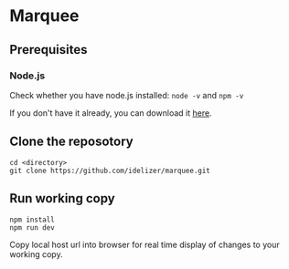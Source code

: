 # Marquee

## Prerequisites

### Node.js
  Check whether you have node.js installed:
    ```
    node -v
    ```
    and
    ```
    npm -v
    ```
  
  If you don't have it already, you can download it [here](https://nodejs.org/en/).
  
## Clone the reposotory
  ```
  cd <directory>
  git clone https://github.com/idelizer/marquee.git
  ```
  
## Run working copy 
  ```
  npm install
  npm run dev
  ```
  
  Copy local host url into browser for real time display of changes to your working copy.
  

